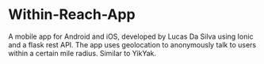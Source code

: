 # Within-Reach-App
A mobile app for Android and iOS, developed by Lucas Da Silva using Ionic and a flask rest API. The app uses geolocation to anonymously talk to users within a certain mile radius. Similar to YikYak.
